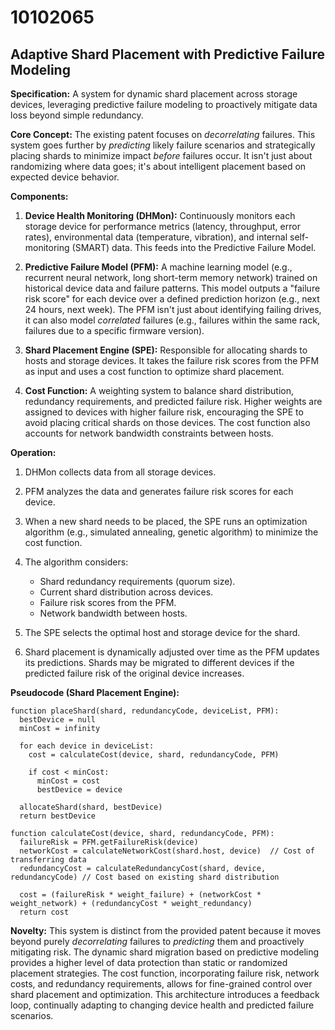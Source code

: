 # 10102065

## Adaptive Shard Placement with Predictive Failure Modeling

**Specification:** A system for dynamic shard placement across storage devices, leveraging predictive failure modeling to proactively mitigate data loss beyond simple redundancy.

**Core Concept:** The existing patent focuses on *decorrelating* failures. This system goes further by *predicting* likely failure scenarios and strategically placing shards to minimize impact *before* failures occur. It isn't just about randomizing where data goes; it's about intelligent placement based on expected device behavior.

**Components:**

1.  **Device Health Monitoring (DHMon):** Continuously monitors each storage device for performance metrics (latency, throughput, error rates), environmental data (temperature, vibration), and internal self-monitoring (SMART) data.  This feeds into the Predictive Failure Model.

2.  **Predictive Failure Model (PFM):** A machine learning model (e.g., recurrent neural network, long short-term memory network) trained on historical device data and failure patterns.  This model outputs a "failure risk score" for each device over a defined prediction horizon (e.g., next 24 hours, next week).  The PFM isn't just about identifying failing drives, it can also model *correlated* failures (e.g., failures within the same rack, failures due to a specific firmware version).

3.  **Shard Placement Engine (SPE):**  Responsible for allocating shards to hosts and storage devices.  It takes the failure risk scores from the PFM as input and uses a cost function to optimize shard placement.

4.  **Cost Function:**  A weighting system to balance shard distribution, redundancy requirements, and predicted failure risk.  Higher weights are assigned to devices with higher failure risk, encouraging the SPE to avoid placing critical shards on those devices. The cost function also accounts for network bandwidth constraints between hosts.

**Operation:**

1.  DHMon collects data from all storage devices.

2.  PFM analyzes the data and generates failure risk scores for each device.

3.  When a new shard needs to be placed, the SPE runs an optimization algorithm (e.g., simulated annealing, genetic algorithm) to minimize the cost function.

4.  The algorithm considers:
    *   Shard redundancy requirements (quorum size).
    *   Current shard distribution across devices.
    *   Failure risk scores from the PFM.
    *   Network bandwidth between hosts.

5.  The SPE selects the optimal host and storage device for the shard.

6.  Shard placement is dynamically adjusted over time as the PFM updates its predictions. Shards may be migrated to different devices if the predicted failure risk of the original device increases.

**Pseudocode (Shard Placement Engine):**

```
function placeShard(shard, redundancyCode, deviceList, PFM):
  bestDevice = null
  minCost = infinity

  for each device in deviceList:
    cost = calculateCost(device, shard, redundancyCode, PFM)

    if cost < minCost:
      minCost = cost
      bestDevice = device

  allocateShard(shard, bestDevice)
  return bestDevice

function calculateCost(device, shard, redundancyCode, PFM):
  failureRisk = PFM.getFailureRisk(device)
  networkCost = calculateNetworkCost(shard.host, device)  // Cost of transferring data
  redundancyCost = calculateRedundancyCost(shard, device, redundancyCode) // Cost based on existing shard distribution

  cost = (failureRisk * weight_failure) + (networkCost * weight_network) + (redundancyCost * weight_redundancy)
  return cost
```

**Novelty:** This system is distinct from the provided patent because it moves beyond purely *decorrelating* failures to *predicting* them and proactively mitigating risk. The dynamic shard migration based on predictive modeling provides a higher level of data protection than static or randomized placement strategies. The cost function, incorporating failure risk, network costs, and redundancy requirements, allows for fine-grained control over shard placement and optimization. This architecture introduces a feedback loop, continually adapting to changing device health and predicted failure scenarios.